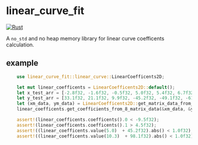 # linear_curve_fit

[![Rust](https://github.com/Joker2770/linear_curve_fit/actions/workflows/rust.yml/badge.svg)](https://github.com/Joker2770/linear_curve_fit/actions/workflows/rust.yml)

A `no_std` and no heap memory library for linear curve coefficents calculation.

## example

```rust
    use linear_curve_fit::linear_curve::LinearCoefficents2D;

    let mut linear_coefficents = LinearCoefficents2D::default();
    let x_test_arr = [-2.8f32, -1.6f32, -0.5f32, 5.0f32, 5.4f32, 6.7f32, 10.3f32, 13.8f32];
    let y_test_arr = [33.1f32, 21.1f32, 9.9f32, -45.2f32, -49.1f32, -61.9f32, -98.1f32,-132.99f32];
    let (xm_data, ym_data) = LinearCoefficents2D::get_matrix_data_from_8_points(&x_test_arr, &y_test_arr);
    linear_coefficents.get_coefficients_from_8_matrix_data(&xm_data, &ym_data, 0.0001f32);

    assert!(linear_coefficents.coefficents().0 < -9.5f32);
    assert!(linear_coefficents.coefficents().1 > 4.5f32);
    assert!((linear_coefficents.value(5.0)  + 45.2f32).abs() < 1.0f32);
    assert!((linear_coefficents.value(10.3)  + 98.1f32).abs() < 1.0f32);

```
